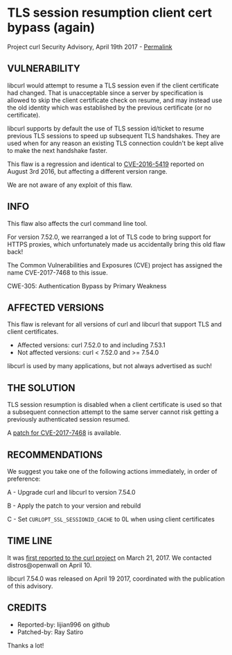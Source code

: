 TLS session resumption client cert bypass (again)
=========================================

Project curl Security Advisory, April 19th 2017 -
[Permalink](https://curl.se/docs/CVE-2017-7468.html)

VULNERABILITY
-------------

libcurl would attempt to resume a TLS session even if the client certificate
had changed. That is unacceptable since a server by specification is allowed
to skip the client certificate check on resume, and may instead use the old
identity which was established by the previous certificate (or no
certificate).

libcurl supports by default the use of TLS session id/ticket to resume
previous TLS sessions to speed up subsequent TLS handshakes. They are used
when for any reason an existing TLS connection couldn't be kept alive to make
the next handshake faster.

This flaw is a regression and identical to
[CVE-2016-5419](https://curl.se/docs/CVE-2016-5419.html) reported on
August 3rd 2016, but affecting a different version range.

We are not aware of any exploit of this flaw.

INFO
----

This flaw also affects the curl command line tool.

For version 7.52.0, we rearranged a lot of TLS code to bring support for HTTPS
proxies, which unfortunately made us accidentally bring this old flaw back!

The Common Vulnerabilities and Exposures (CVE) project has assigned the name
CVE-2017-7468 to this issue.

CWE-305: Authentication Bypass by Primary Weakness

AFFECTED VERSIONS
-----------------

This flaw is relevant for all versions of curl and libcurl that support TLS
and client certificates.

- Affected versions: curl 7.52.0 to and including 7.53.1
- Not affected versions: curl < 7.52.0 and >= 7.54.0

libcurl is used by many applications, but not always advertised as such!

THE SOLUTION
------------

TLS session resumption is disabled when a client certificate is used so that a
subsequent connection attempt to the same server cannot risk getting a
previously authenticated session resumed.

A [patch for CVE-2017-7468](https://curl.se/CVE-2017-7468.patch) is
available.

RECOMMENDATIONS
---------------

We suggest you take one of the following actions immediately, in order of
preference:

 A - Upgrade curl and libcurl to version 7.54.0

 B - Apply the patch to your version and rebuild

 C - Set `CURLOPT_SSL_SESSIONID_CACHE` to 0L when using client certificates

TIME LINE
---------

It was [first reported to the curl
project](https://github.com/curl/curl/issues/1341) on March 21, 2017.  We
contacted distros@openwall on April 10.

libcurl 7.54.0 was released on April 19 2017, coordinated with the publication
of this advisory.

CREDITS
-------

- Reported-by: lijian996 on github
- Patched-by: Ray Satiro

Thanks a lot!
